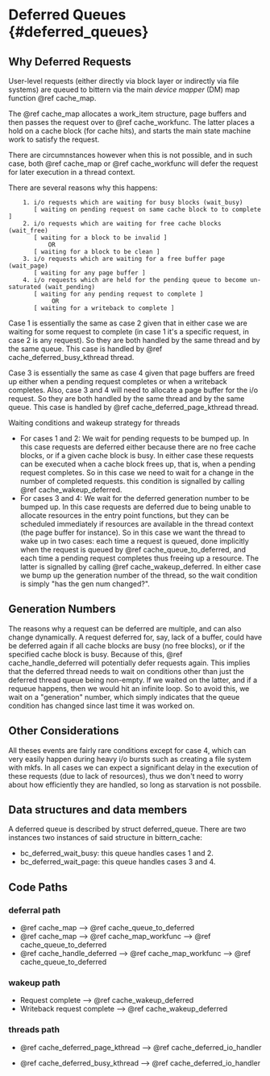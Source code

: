 # Deferred Queues {#deferred_queues}

## Why Deferred Requests

User-level requests (either directly via block layer or indirectly via file
systems) are queued to bittern via the main *device mapper* (DM) map
function @ref cache_map.

The @ref cache_map allocates a work_item structure, page buffers and
then passes the request over to @ref cache_workfunc.
The latter places a hold on a cache block (for cache hits),
and starts the main state machine work to satisfy the request.

There are circumnstances however when this is not possible, and in such case,
both @ref cache_map or @ref cache_workfunc will defer the
request for later execution in a thread context.

There are several reasons why this happens:

        1. i/o requests which are waiting for busy blocks (wait_busy)
           [ waiting on pending request on same cache block to to complete ]
        2. i/o requests which are waiting for free cache blocks (wait_free)
           [ waiting for a block to be invalid ]
               OR
           [ waiting for a block to be clean ]
        3. i/o requests which are waiting for a free buffer page (wait_page)
           [ waiting for any page buffer ]
        4. i/o requests which are held for the pending queue to become un-saturated (wait_pending)
           [ waiting for any pending request to complete ]
                OR
           [ waiting for a writeback to complete ]

Case 1 is essentially the same as case 2 given that in either case
we are waiting for some request to complete (in case 1 it's a
specific request, in case 2 is any request). So they are both
handled by the same thread and by the same queue.
This case is handled by @ref cache_deferred_busy_kthread thread.

Case 3 is essentially the same as case 4 given that page buffers are
freed up either when a pending request completes or when a writeback
completes. Also, case 3 and 4 will need to allocate a page buffer
for the i/o request. So they are both handled by the same thread and
by the same queue.
This case is handled by @ref cache_deferred_page_kthread thread.

Waiting conditions and wakeup strategy for threads
* For cases 1 and 2: We wait for pending requests to be bumped up.
  In this case requests are deferred either because there are no free
  cache blocks, or if a given cache block is busy. In either case these
  requests can be executed when a cache block frees up, that is,
  when a pending request completes.
  So in this case we need to wait for a change in the number of
  completed requests. this condition is signalled by
  calling @ref cache_wakeup_deferred.
* For cases 3 and 4: We wait for the deferred generation number to be bumped up.
  In this case requests are deferred due to being unable to allocate resources
  in the entry point functions, but they can be scheduled immediately if
  resources are available in the thread context (the page buffer for instance).
  So in this case we want the thread to wake up in two cases:
  each time a request is queued, done implicitly when the request is
  queued by @ref cache_queue_to_deferred, and each time a pending
  request completes thus freeing up a resource.
  The latter is signalled by calling @ref cache_wakeup_deferred.
  In either case we bump up the generation number of the thread,
  so the wait condition is simply "has the gen num changed?".

## Generation Numbers

The reasons why a request can be deferred are multiple,
and can also change dynamically.
A request deferred for, say, lack of a buffer, could have be deferred again
if all cache blocks are busy (no free blocks), or if the specified cache block
is busy. Because of this, @ref cache_handle_deferred will potentially
defer requests again.
This implies that the deferred thread needs to wait on conditions other than
just the deferred thread queue being non-empty. If we waited on the latter,
and if a requeue happens, then we would hit an infinite loop.
So to avoid this, we wait on a "generation" number, which simply indicates
that the queue condition has changed since last time it was worked on.

## Other Considerations

All theses events are fairly rare conditions except for case 4, which
can very easily happen during heavy i/o bursts such as creating a
file system with mkfs.
In all cases we can expect a significant delay in the execution of
these requests (due to lack of resources), thus we don't need
to worry about how efficiently they are handled, so long as
starvation is not possbile.

## Data structures and data members

A deferred queue is described by struct deferred_queue.
There are two instances two instances of said structure in bittern_cache:
* bc_deferred_wait_busy: this queue handles cases 1 and 2.
* bc_deferred_wait_page: this queue handles cases 3 and 4.

## Code Paths

### deferral path

* @ref cache_map --> @ref cache_queue_to_deferred
* @ref cache_map -->
  @ref cache_map_workfunc -->
  @ref cache_queue_to_deferred
* @ref cache_handle_deferred -->
  @ref cache_map_workfunc -->
  @ref cache_queue_to_deferred

### wakeup path

* Request complete --> @ref cache_wakeup_deferred
* Writeback request complete --> @ref cache_wakeup_deferred

### threads path

* @ref cache_deferred_page_kthread -->
  @ref cache_deferred_io_handler

* @ref cache_deferred_busy_kthread -->
  @ref cache_deferred_io_handler
